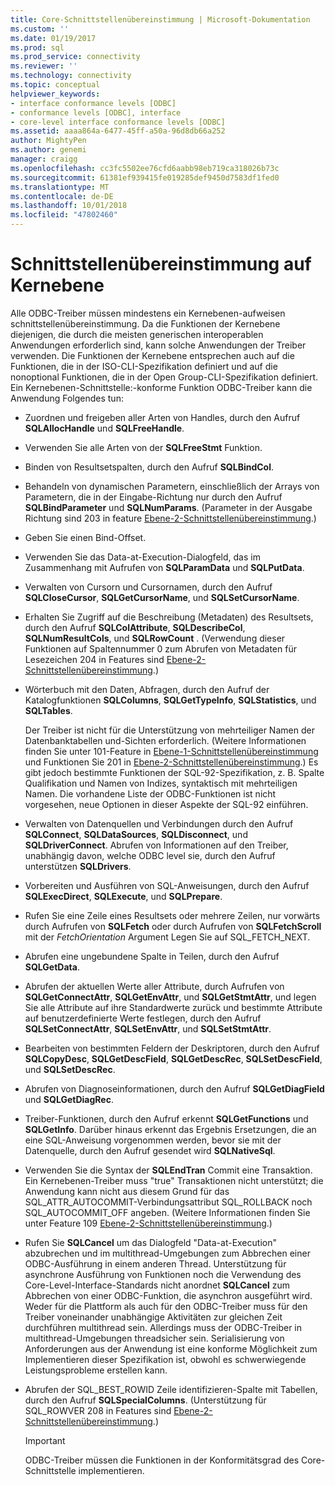 ```yaml
---
title: Core-Schnittstellenübereinstimmung | Microsoft-Dokumentation
ms.custom: ''
ms.date: 01/19/2017
ms.prod: sql
ms.prod_service: connectivity
ms.reviewer: ''
ms.technology: connectivity
ms.topic: conceptual
helpviewer_keywords:
- interface conformance levels [ODBC]
- conformance levels [ODBC], interface
- core-level interface conformance levels [ODBC]
ms.assetid: aaaa864a-6477-45ff-a50a-96d8db66a252
author: MightyPen
ms.author: genemi
manager: craigg
ms.openlocfilehash: cc3fc5502ee76cfd6aabb98eb719ca318026b73c
ms.sourcegitcommit: 61381ef939415fe019285def9450d7583df1fed0
ms.translationtype: MT
ms.contentlocale: de-DE
ms.lasthandoff: 10/01/2018
ms.locfileid: "47802460"
---
```

# <a name="core-interface-conformance"></a>Schnittstellenübereinstimmung auf Kernebene
Alle ODBC-Treiber müssen mindestens ein Kernebenen-aufweisen schnittstellenübereinstimmung. Da die Funktionen der Kernebene diejenigen, die durch die meisten generischen interoperablen Anwendungen erforderlich sind, kann solche Anwendungen der Treiber verwenden. Die Funktionen der Kernebene entsprechen auch auf die Funktionen, die in der ISO-CLI-Spezifikation definiert und auf die nonoptional Funktionen, die in der Open Group-CLI-Spezifikation definiert. Ein Kernebenen-Schnittstelle:-konforme Funktion ODBC-Treiber kann die Anwendung Folgendes tun:  
  
-   Zuordnen und freigeben aller Arten von Handles, durch den Aufruf **SQLAllocHandle** und **SQLFreeHandle**.  
  
-   Verwenden Sie alle Arten von der **SQLFreeStmt** Funktion.  
  
-   Binden von Resultsetspalten, durch den Aufruf **SQLBindCol**.  
  
-   Behandeln von dynamischen Parametern, einschließlich der Arrays von Parametern, die in der Eingabe-Richtung nur durch den Aufruf **SQLBindParameter** und **SQLNumParams**. (Parameter in der Ausgabe Richtung sind 203 in feature [Ebene-2-Schnittstellenübereinstimmung](../../../odbc/reference/develop-app/level-2-interface-conformance.md).)  
  
-   Geben Sie einen Bind-Offset.  
  
-   Verwenden Sie das Data-at-Execution-Dialogfeld, das im Zusammenhang mit Aufrufen von **SQLParamData** und **SQLPutData**.  
  
-   Verwalten von Cursorn und Cursornamen, durch den Aufruf **SQLCloseCursor**, **SQLGetCursorName**, und **SQLSetCursorName**.  
  
-   Erhalten Sie Zugriff auf die Beschreibung (Metadaten) des Resultsets, durch den Aufruf **SQLColAttribute**, **SQLDescribeCol**, **SQLNumResultCols**, und **SQLRowCount** . (Verwendung dieser Funktionen auf Spaltennummer 0 zum Abrufen von Metadaten für Lesezeichen 204 in Features sind [Ebene-2-Schnittstellenübereinstimmung](../../../odbc/reference/develop-app/level-2-interface-conformance.md).)  
  
-   Wörterbuch mit den Daten, Abfragen, durch den Aufruf der Katalogfunktionen **SQLColumns**, **SQLGetTypeInfo**, **SQLStatistics**, und **SQLTables**.  
  
     Der Treiber ist nicht für die Unterstützung von mehrteiliger Namen der Datenbanktabellen und-Sichten erforderlich. (Weitere Informationen finden Sie unter 101-Feature in [Ebene-1-Schnittstellenübereinstimmung](../../../odbc/reference/develop-app/level-1-interface-conformance.md) und Funktionen Sie 201 in [Ebene-2-Schnittstellenübereinstimmung](../../../odbc/reference/develop-app/level-2-interface-conformance.md).) Es gibt jedoch bestimmte Funktionen der SQL-92-Spezifikation, z. B. Spalte Qualifikation und Namen von Indizes, syntaktisch mit mehrteiligen Namen. Die vorhandene Liste der ODBC-Funktionen ist nicht vorgesehen, neue Optionen in dieser Aspekte der SQL-92 einführen.  
  
-   Verwalten von Datenquellen und Verbindungen durch den Aufruf **SQLConnect**, **SQLDataSources**, **SQLDisconnect**, und **SQLDriverConnect**. Abrufen von Informationen auf den Treiber, unabhängig davon, welche ODBC level sie, durch den Aufruf unterstützen **SQLDrivers**.  
  
-   Vorbereiten und Ausführen von SQL-Anweisungen, durch den Aufruf **SQLExecDirect**, **SQLExecute**, und **SQLPrepare**.  
  
-   Rufen Sie eine Zeile eines Resultsets oder mehrere Zeilen, nur vorwärts durch Aufrufen von **SQLFetch** oder durch Aufrufen von **SQLFetchScroll** mit der *FetchOrientation* Argument Legen Sie auf SQL_FETCH_NEXT.  
  
-   Abrufen eine ungebundene Spalte in Teilen, durch den Aufruf **SQLGetData**.  
  
-   Abrufen der aktuellen Werte aller Attribute, durch Aufrufen von **SQLGetConnectAttr**, **SQLGetEnvAttr**, und **SQLGetStmtAttr**, und legen Sie alle Attribute auf ihre Standardwerte zurück und bestimmte Attribute auf benutzerdefinierte Werte festlegen, durch den Aufruf **SQLSetConnectAttr**, **SQLSetEnvAttr**, und **SQLSetStmtAttr**.  
  
-   Bearbeiten von bestimmten Feldern der Deskriptoren, durch den Aufruf **SQLCopyDesc**, **SQLGetDescField**, **SQLGetDescRec**, **SQLSetDescField**, und **SQLSetDescRec**.  
  
-   Abrufen von Diagnoseinformationen, durch den Aufruf **SQLGetDiagField** und **SQLGetDiagRec**.  
  
-   Treiber-Funktionen, durch den Aufruf erkennt **SQLGetFunctions** und **SQLGetInfo**. Darüber hinaus erkennt das Ergebnis Ersetzungen, die an eine SQL-Anweisung vorgenommen werden, bevor sie mit der Datenquelle, durch den Aufruf gesendet wird **SQLNativeSql**.  
  
-   Verwenden Sie die Syntax der **SQLEndTran** Commit eine Transaktion. Ein Kernebenen-Treiber muss "true" Transaktionen nicht unterstützt; die Anwendung kann nicht aus diesem Grund für das SQL_ATTR_AUTOCOMMIT-Verbindungsattribut SQL_ROLLBACK noch SQL_AUTOCOMMIT_OFF angeben. (Weitere Informationen finden Sie unter Feature 109 [Ebene-2-Schnittstellenübereinstimmung](../../../odbc/reference/develop-app/level-2-interface-conformance.md).)  
  
-   Rufen Sie **SQLCancel** um das Dialogfeld "Data-at-Execution" abzubrechen und im multithread-Umgebungen zum Abbrechen einer ODBC-Ausführung in einem anderen Thread. Unterstützung für asynchrone Ausführung von Funktionen noch die Verwendung des Core-Level-Interface-Standards nicht anordnet **SQLCancel** zum Abbrechen von einer ODBC-Funktion, die asynchron ausgeführt wird. Weder für die Plattform als auch für den ODBC-Treiber muss für den Treiber voneinander unabhängige Aktivitäten zur gleichen Zeit durchführen multithread sein. Allerdings muss der ODBC-Treiber in multithread-Umgebungen threadsicher sein. Serialisierung von Anforderungen aus der Anwendung ist eine konforme Möglichkeit zum Implementieren dieser Spezifikation ist, obwohl es schwerwiegende Leistungsprobleme erstellen kann.  
  
-   Abrufen der SQL_BEST_ROWID Zeile identifizieren-Spalte mit Tabellen, durch den Aufruf **SQLSpecialColumns**. (Unterstützung für SQL_ROWVER 208 in Features sind [Ebene-2-Schnittstellenübereinstimmung](../../../odbc/reference/develop-app/level-2-interface-conformance.md).)  
  
    > [!IMPORTANT]  
    >  ODBC-Treiber müssen die Funktionen in der Konformitätsgrad des Core-Schnittstelle implementieren.
